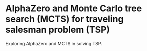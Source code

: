 # AlphaZero and Monte Carlo tree search (MCTS) for traveling salesman problem (TSP)

Exploring AlphaZero and MCTS in solving TSP.
